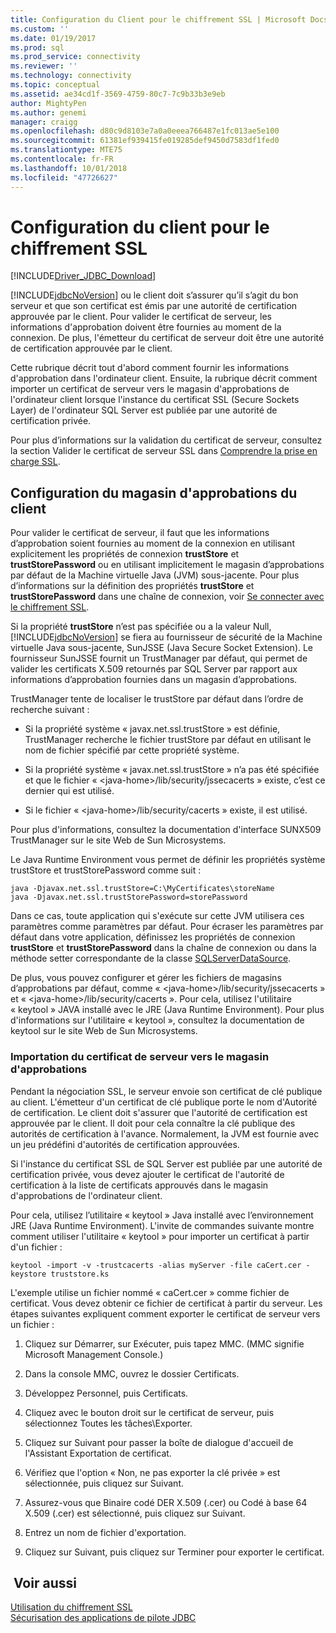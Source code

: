 ```yaml
---
title: Configuration du Client pour le chiffrement SSL | Microsoft Docs
ms.custom: ''
ms.date: 01/19/2017
ms.prod: sql
ms.prod_service: connectivity
ms.reviewer: ''
ms.technology: connectivity
ms.topic: conceptual
ms.assetid: ae34cd1f-3569-4759-80c7-7c9b33b3e9eb
author: MightyPen
ms.author: genemi
manager: craigg
ms.openlocfilehash: d80c9d8103e7a0a0eeea766487e1fc013ae5e100
ms.sourcegitcommit: 61381ef939415fe019285def9450d7583df1fed0
ms.translationtype: MTE75
ms.contentlocale: fr-FR
ms.lasthandoff: 10/01/2018
ms.locfileid: "47726627"
---
```

# <a name="configuring-the-client-for-ssl-encryption"></a>Configuration du client pour le chiffrement SSL
[!INCLUDE[Driver_JDBC_Download](../../includes/driver_jdbc_download.md)]

  [!INCLUDE[jdbcNoVersion](../../includes/jdbcnoversion_md.md)] ou le client doit s’assurer qu’il s’agit du bon serveur et que son certificat est émis par une autorité de certification approuvée par le client. Pour valider le certificat de serveur, les informations d'approbation doivent être fournies au moment de la connexion. De plus, l'émetteur du certificat de serveur doit être une autorité de certification approuvée par le client.  
  
 Cette rubrique décrit tout d'abord comment fournir les informations d'approbation dans l'ordinateur client. Ensuite, la rubrique décrit comment importer un certificat de serveur vers le magasin d'approbations de l'ordinateur client lorsque l'instance du certificat SSL (Secure Sockets Layer) de l'ordinateur SQL Server est publiée par une autorité de certification privée.  
  
 Pour plus d’informations sur la validation du certificat de serveur, consultez la section Valider le certificat de serveur SSL dans [Comprendre la prise en charge SSL](../../connect/jdbc/understanding-ssl-support.md).  
  
## <a name="configuring-the-client-trust-store"></a>Configuration du magasin d'approbations du client  
 Pour valider le certificat de serveur, il faut que les informations d’approbation soient fournies au moment de la connexion en utilisant explicitement les propriétés de connexion **trustStore** et **trustStorePassword** ou en utilisant implicitement le magasin d’approbations par défaut de la Machine virtuelle Java (JVM) sous-jacente. Pour plus d’informations sur la définition des propriétés **trustStore** et **trustStorePassword** dans une chaîne de connexion, voir [Se connecter avec le chiffrement SSL](../../connect/jdbc/connecting-with-ssl-encryption.md).  
  
 Si la propriété **trustStore** n’est pas spécifiée ou a la valeur Null, [!INCLUDE[jdbcNoVersion](../../includes/jdbcnoversion_md.md)] se fiera au fournisseur de sécurité de la Machine virtuelle Java sous-jacente, SunJSSE (Java Secure Socket Extension). Le fournisseur SunJSSE fournit un TrustManager par défaut, qui permet de valider les certificats X.509 retournés par SQL Server par rapport aux informations d’approbation fournies dans un magasin d’approbations.  
  
 TrustManager tente de localiser le trustStore par défaut dans l’ordre de recherche suivant :  
  
-   Si la propriété système « javax.net.ssl.trustStore » est définie, TrustManager recherche le fichier trustStore par défaut en utilisant le nom de fichier spécifié par cette propriété système.  
  
-   Si la propriété système « javax.net.ssl.trustStore » n’a pas été spécifiée et que le fichier « \<java-home>/lib/security/jssecacerts » existe, c’est ce dernier qui est utilisé.  
  
-   Si le fichier « \<java-home>/lib/security/cacerts » existe, il est utilisé.  
  
 Pour plus d'informations, consultez la documentation d'interface SUNX509 TrustManager sur le site Web de Sun Microsystems.  
  
 Le Java Runtime Environment vous permet de définir les propriétés système trustStore et trustStorePassword comme suit :  
  
```  
java -Djavax.net.ssl.trustStore=C:\MyCertificates\storeName  
java -Djavax.net.ssl.trustStorePassword=storePassword  
```  
  
 Dans ce cas, toute application qui s'exécute sur cette JVM utilisera ces paramètres comme paramètres par défaut. Pour écraser les paramètres par défaut dans votre application, définissez les propriétés de connexion **trustStore** et **trustStorePassword** dans la chaîne de connexion ou dans la méthode setter correspondante de la classe [SQLServerDataSource](../../connect/jdbc/reference/sqlserverdatasource-class.md).  
  
 De plus, vous pouvez configurer et gérer les fichiers de magasins d’approbations par défaut, comme « \<java-home>/lib/security/jssecacerts » et « \<java-home>/lib/security/cacerts ». Pour cela, utilisez l'utilitaire « keytool » JAVA installé avec le JRE (Java Runtime Environment). Pour plus d'informations sur l'utilitaire « keytool », consultez la documentation de keytool sur le site Web de Sun Microsystems.  
  
### <a name="importing-the-server-certificate-to-trust-store"></a>Importation du certificat de serveur vers le magasin d'approbations  
 Pendant la négociation SSL, le serveur envoie son certificat de clé publique au client. L'émetteur d'un certificat de clé publique porte le nom d'Autorité de certification. Le client doit s'assurer que l'autorité de certification est approuvée par le client. Il doit pour cela connaître la clé publique des autorités de certification à l'avance. Normalement, la JVM est fournie avec un jeu prédéfini d'autorités de certification approuvées.  
  
 Si l'instance du certificat SSL de SQL Server est publiée par une autorité de certification privée, vous devez ajouter le certificat de l'autorité de certification à la liste de certificats approuvés dans le magasin d'approbations de l'ordinateur client.  
  
 Pour cela, utilisez l’utilitaire « keytool » Java installé avec l’environnement JRE (Java Runtime Environment). L'invite de commandes suivante montre comment utiliser l'utilitaire « keytool » pour importer un certificat à partir d'un fichier :  
  
```  
keytool -import -v -trustcacerts -alias myServer -file caCert.cer -keystore truststore.ks  
```  
  
 L'exemple utilise un fichier nommé « caCert.cer » comme fichier de certificat. Vous devez obtenir ce fichier de certificat à partir du serveur. Les étapes suivantes expliquent comment exporter le certificat de serveur vers un fichier :  
  
1.  Cliquez sur Démarrer, sur Exécuter, puis tapez MMC. (MMC signifie Microsoft Management Console.)  
  
2.  Dans la console MMC, ouvrez le dossier Certificats.  
  
3.  Développez Personnel, puis Certificats.  
  
4.  Cliquez avec le bouton droit sur le certificat de serveur, puis sélectionnez Toutes les tâches\Exporter.  
  
5.  Cliquez sur Suivant pour passer la boîte de dialogue d'accueil de l'Assistant Exportation de certificat.  
  
6.  Vérifiez que l'option « Non, ne pas exporter la clé privée » est sélectionnée, puis cliquez sur Suivant.  
  
7.  Assurez-vous que Binaire codé DER X.509 (.cer) ou Codé à base 64 X.509 (.cer) est sélectionné, puis cliquez sur Suivant.  
  
8.  Entrez un nom de fichier d'exportation.  
  
9. Cliquez sur Suivant, puis cliquez sur Terminer pour exporter le certificat.  
  
## <a name="see-also"></a> Voir aussi  
 [Utilisation du chiffrement SSL](../../connect/jdbc/using-ssl-encryption.md)   
 [Sécurisation des applications de pilote JDBC](../../connect/jdbc/securing-jdbc-driver-applications.md)  
  
  
